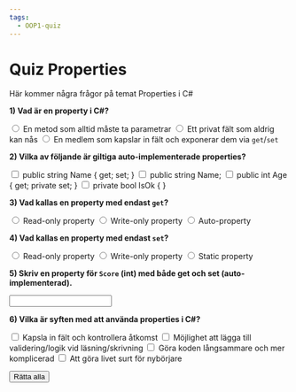 ```yaml
---
tags:
  - OOP1-quiz
---
```


# Quiz Properties

Här kommer några frågor på temat Properties i C#

<div class="quiz-group" id="quiz-set-properties">

  <!-- Q1: enkel flervals (vad är property) -->
  <div class="quiz" data-quiz-id="q1" data-points="1">
    <p><strong>1) Vad är en property i C#?</strong></p>
    <div class="quiz-options" role="group" aria-label="q1">
      <label class="quiz-option"><input type="radio"> En metod som alltid måste ta parametrar</label>
      <label class="quiz-option"><input type="radio"> Ett privat fält som aldrig kan nås</label>
      <label class="quiz-option"><input type="radio" data-correct> En medlem som kapslar in fält och exponerar dem via <code>get</code>/<code>set</code></label>
    </div>
    <p class="quiz-feedback" hidden></p>
  </div>

  <!-- Q2: flera rätt (auto-implementerade properties) -->
  <div class="quiz" data-quiz-id="q2" data-points="2">
    <p><strong>2) Vilka av följande är giltiga auto-implementerade properties?</strong></p>
    <div class="quiz-options" role="group" aria-label="q2">
      <label class="quiz-option"><input type="checkbox" data-correct> public string Name { get; set; }</label>
      <label class="quiz-option"><input type="checkbox"> public string Name;</label>
      <label class="quiz-option"><input type="checkbox" data-correct> public int Age { get; private set; }</label>
      <label class="quiz-option"><input type="checkbox"> private bool IsOk { }</label>
    </div>
    <p class="quiz-feedback" hidden></p>
  </div>

  <!-- Q3: enkel flervals (bara get) -->
  <div class="quiz" data-quiz-id="q3" data-points="1">
    <p><strong>3) Vad kallas en property med endast <code>get</code>?</strong></p>
    <div class="quiz-options" role="group" aria-label="q3">
      <label class="quiz-option"><input type="radio" data-correct> Read-only property</label>
      <label class="quiz-option"><input type="radio"> Write-only property</label>
      <label class="quiz-option"><input type="radio"> Auto-property</label>
    </div>
    <p class="quiz-feedback" hidden></p>
  </div>

  <!-- Q4: enkel flervals (bara set) -->
  <div class="quiz" data-quiz-id="q4" data-points="1">
    <p><strong>4) Vad kallas en property med endast <code>set</code>?</strong></p>
    <div class="quiz-options" role="group" aria-label="q4">
      <label class="quiz-option"><input type="radio"> Read-only property</label>
      <label class="quiz-option"><input type="radio" data-correct> Write-only property</label>
      <label class="quiz-option"><input type="radio"> Static property</label>
    </div>
    <p class="quiz-feedback" hidden></p>
  </div>

  <!-- Q5: fyll i inline (syntax för auto-property) -->
  <div class="quiz" data-quiz-id="q5" data-points="1" data-pattern="^\s*public\s+int\s+Score\s*\{\s*get;\s*set;\s*\}\s*$">
    <p><strong>5) Skriv en property för <code>Score</code> (int) med både get och set (auto-implementerad).</strong></p>
    <pre><code class="language-csharp"><input class="quiz-inline-input" data-answer="public int Score { get; set; }"></code></pre>
    <p class="quiz-feedback" hidden></p>
  </div>

  <!-- Q6: flera rätt (syftet med properties) -->
  <div class="quiz" data-quiz-id="q6" data-points="2">
    <p><strong>6) Vilka är syften med att använda properties i C#?</strong></p>
    <div class="quiz-options" role="group" aria-label="q6">
      <label class="quiz-option"><input type="checkbox" data-correct> Kapsla in fält och kontrollera åtkomst</label>
      <label class="quiz-option"><input type="checkbox" data-correct> Möjlighet att lägga till validering/logik vid läsning/skrivning</label>
      <label class="quiz-option"><input type="checkbox"> Göra koden långsammare och mer komplicerad</label>
      <!-- <label class="quiz-option"><input type="checkbox" data-correct> Göra koden mer flexibel och underhållbar</label> -->
      <label class="quiz-option"><input type="checkbox" > Att göra livet surt för nybörjare</label>
    </div>
    <p class="quiz-feedback" hidden></p>
  </div>

</div>

<button class="md-button md-button--primary quiz-check-all" data-target="#quiz-set-properties">Rätta alla</button>
<p class="quiz-result" id="quiz-set-properties-result" hidden></p>
